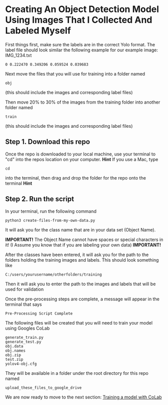 # Creating An Object Detection Model Using Images That I Collected And Labeled Myself

First things first, make sure the labels are in the correct Yolo format.
The label file should look similar the following example for our example image:
IMG_1234.txt
```
0 0.222470 0.349206 0.059524 0.039683
```

Next move the files that you will use for training into a folder named
```
obj
```
(this should include the images and corresponding label files)

Then move 20% to 30% of the images from the training folder into another folder named
```
train
```
(this should include the images and corresponding label files)

## Step 1. Download this repo
Once the repo is downloaded to your local machine, use your terminal to "cd" into the repos location on your computer.
**Hint**
If you use a Mac, type
```
cd
```
into the terminal, then drag and drop the folder for the repo onto the terminal
**Hint**

## Step 2. Run the script
In your terminal, run the following command
```
python3 create-files-from-my-own-data.py
```

It will ask you for the class name that are in your data set (Object Name).

**IMPORTANT!**
The Object Name cannot have spaces or special characters in it!
(I Assume you know that if you are labeling your own data)
**IMPORTANT!**

After the classes have been entered, it will ask you for the path to the folders holding the training images and labels.
This should look something like
```
C:/users/yourusername/otherfolders/training
```

Then it will ask you to enter the path to the images and labels that will be used for validation

Once the pre-processing steps are complete, a message will appear in the terminal that says
```
Pre-Processing Script Complete
```

The following files will be created that you will need to train your model using Googles CoLab
```
generate_train.py
generate_test.py
obj.data
obj.names
obj.zip
test.zip
yolov4-obj.cfg
```

They will be available in a folder under the root directory for this repo named
```
upload_these_files_to_google_drive
```

We are now ready to move to the next section:
[Training a model with CoLab](https://github.com/JPM-Tech/Object-Detection/tree/master/Training/Train-a-model-with-CoLab)

